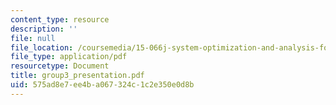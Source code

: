 ```yaml
---
content_type: resource
description: ''
file: null
file_location: /coursemedia/15-066j-system-optimization-and-analysis-for-manufacturing-summer-2003/575ad8e7ee4ba067324c1c2e350e0d8b_group3_presentation.pdf
file_type: application/pdf
resourcetype: Document
title: group3_presentation.pdf
uid: 575ad8e7-ee4b-a067-324c-1c2e350e0d8b
---
```

